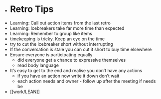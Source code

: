 - # Retro Tips
- Learning: Call out action items from the last retro 
- Learning: Icebreakers take far more time than expected 
- Learning: Remember to group like items
- timekeeping is tricky. Keep an eye on the time
- try to cut the icebreaker short without interrupting
- If the conversation is stale you can cut it short to buy time elsewhere 
- Ensure everyone is participating equally 
    - did everyone get a chance to expressive themselves 
    - read body language
- It’s easy to get to the end and realise you don’t have any actions
    - if you have an action now write it down don’t wait 
    - each action needs and owner - follow up after the meeting if needs be
- [[work/LEAN]]

